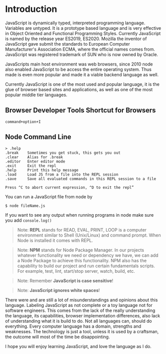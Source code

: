 # Introduction

JavaScript is dynamically typed, interpreted programming language. Variables are untyped. It is a prototype based language and is very effective in Object Oriented and Functional Programming Styles.
Currently JavaScript is named by the release year ES2019, ES2020. Mozilla the inventor of JavaScript gave submit the standards to European Computer Manufacturer's Association ECMA, where the official names comes from. JavaScript was registered trademark of SUN who is now owned by Oracle.

JavaScripts main host environment was web browsers, since 2010 node also enabled JavaScript to be access the entire operating system. Thus made is even more popular and made it a viable backend language as well.

Currently JavaScript is one of the most used and popular language, it is the glue of browser based sites and applications, as well as one of the most popular middle tier languages.

## Browser Developer Tools Shortcut for Browsers
```command+option+I```

## Node Command Line
```
> .help
.break    Sometimes you get stuck, this gets you out
.clear    Alias for .break
.editor   Enter editor mode
.exit     Exit the repl
.help     Print this help message
.load     Load JS from a file into the REPL session
.save     Save all evaluated commands in this REPL session to a file

Press ^C to abort current expression, ^D to exit the repl”
```

You can run a JavaScript file from node by

```$ node fileName.js```

If you want to see any output when running programs in node make sure you add ```console.log()```

> Note: **REPL** stands for READ, EVAL, PRINT, LOOP is a computer environment similar to Shell (Unix/Linux) and command prompt. When Node is installed it comes with REPL.

> Note: **NPM** stands for Node Package Manager. In our projects whatever functionality we need or dependency we have, we can add a Node Package to achieve this functionality. NPM also has the capability to build our project and run certain fundamentals scripts. For example, test, lint, start/stop server, watch, build, etc.

> Note: Remember **JavaScript is case sensitive**!

> Note: **JavaScript ignores white spaces**!

There were and are still a lot of misunderstandings and opinions about this language. Labeling JavaScript as not complete or a toy language not for software engineers. This comes from the lack of the really understanding the language, its capabilities, browser implementation differences, also lack of understanding what it is build to do. Not all languages can, should do everything. Every computer language has a domain, strengths and weaknesses. The technology is just a tool, unless it is used by a craftsman, the outcome will most of the time be disappointing.

I hope you will enjoy learning JavaScript, and love the language as I do.
